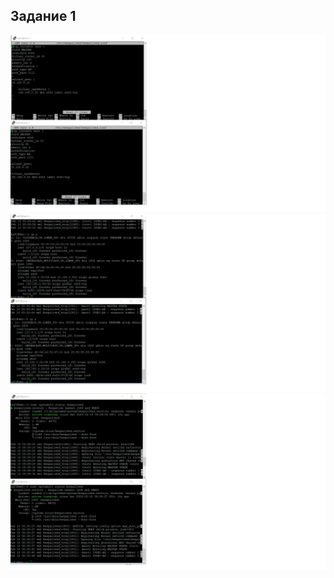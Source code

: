 ## Задание 1

![alt text](https://github.com/ya-haf/keepalived/blob/main/img/keepalived_1.png?raw=true)
![alt text](https://github.com/ya-haf/keepalived/blob/main/img/keepalived_2.png?raw=true)
![alt text](https://github.com/ya-haf/keepalived/blob/main/img/keepalived_3.png?raw=true)

